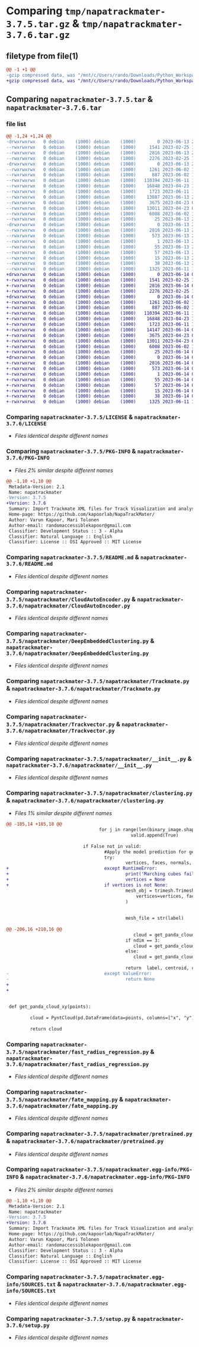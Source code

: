 # Comparing `tmp/napatrackmater-3.7.5.tar.gz` & `tmp/napatrackmater-3.7.6.tar.gz`

## filetype from file(1)

```diff
@@ -1 +1 @@
-gzip compressed data, was "/mnt/c/Users/rando/Downloads/Python_Workspace/NapaTrackMater/dist/.tmp-72j0zqev/napatrackmater-3.7.5.tar", last modified: Tue Jun 13 23:25:37 2023, max compression
+gzip compressed data, was "/mnt/c/Users/rando/Downloads/Python_Workspace/NapaTrackMater/dist/.tmp-y6wd6ylf/napatrackmater-3.7.6.tar", last modified: Wed Jun 14 05:04:29 2023, max compression
```

## Comparing `napatrackmater-3.7.5.tar` & `napatrackmater-3.7.6.tar`

### file list

```diff
@@ -1,24 +1,24 @@
-drwxrwxrwx   0 debian    (1000) debian    (1000)        0 2023-06-13 23:25:37.663338 napatrackmater-3.7.5/
--rwxrwxrwx   0 debian    (1000) debian    (1000)     1541 2023-02-25 13:00:46.000000 napatrackmater-3.7.5/LICENSE
--rwxrwxrwx   0 debian    (1000) debian    (1000)     2816 2023-06-13 23:25:37.659569 napatrackmater-3.7.5/PKG-INFO
--rwxrwxrwx   0 debian    (1000) debian    (1000)     2276 2023-02-25 13:36:08.000000 napatrackmater-3.7.5/README.md
-drwxrwxrwx   0 debian    (1000) debian    (1000)        0 2023-06-13 23:25:37.441091 napatrackmater-3.7.5/napatrackmater/
--rwxrwxrwx   0 debian    (1000) debian    (1000)     1261 2023-06-02 10:49:22.000000 napatrackmater-3.7.5/napatrackmater/CloudAutoEncoder.py
--rwxrwxrwx   0 debian    (1000) debian    (1000)      887 2023-06-02 10:42:27.000000 napatrackmater-3.7.5/napatrackmater/DeepEmbeddedClustering.py
--rwxrwxrwx   0 debian    (1000) debian    (1000)   110394 2023-06-11 19:02:37.000000 napatrackmater-3.7.5/napatrackmater/Trackmate.py
--rwxrwxrwx   0 debian    (1000) debian    (1000)    16848 2023-04-23 10:20:11.000000 napatrackmater-3.7.5/napatrackmater/Trackvector.py
--rwxrwxrwx   0 debian    (1000) debian    (1000)     1723 2023-06-11 17:28:48.000000 napatrackmater-3.7.5/napatrackmater/__init__.py
--rwxrwxrwx   0 debian    (1000) debian    (1000)    13887 2023-06-13 23:24:15.000000 napatrackmater-3.7.5/napatrackmater/clustering.py
--rwxrwxrwx   0 debian    (1000) debian    (1000)     3675 2023-04-23 07:54:27.000000 napatrackmater-3.7.5/napatrackmater/fast_radius_regression.py
--rwxrwxrwx   0 debian    (1000) debian    (1000)    13011 2023-04-23 09:37:34.000000 napatrackmater-3.7.5/napatrackmater/fate_mapping.py
--rwxrwxrwx   0 debian    (1000) debian    (1000)     6008 2023-06-02 10:44:48.000000 napatrackmater-3.7.5/napatrackmater/pretrained.py
--rwxrwxrwx   0 debian    (1000) debian    (1000)       25 2023-06-13 23:25:12.000000 napatrackmater-3.7.5/napatrackmater/version.py
-drwxrwxrwx   0 debian    (1000) debian    (1000)        0 2023-06-13 23:25:37.625799 napatrackmater-3.7.5/napatrackmater.egg-info/
--rwxrwxrwx   0 debian    (1000) debian    (1000)     2816 2023-06-13 23:25:36.000000 napatrackmater-3.7.5/napatrackmater.egg-info/PKG-INFO
--rwxrwxrwx   0 debian    (1000) debian    (1000)      573 2023-06-13 23:25:37.000000 napatrackmater-3.7.5/napatrackmater.egg-info/SOURCES.txt
--rwxrwxrwx   0 debian    (1000) debian    (1000)        1 2023-06-13 23:25:36.000000 napatrackmater-3.7.5/napatrackmater.egg-info/dependency_links.txt
--rwxrwxrwx   0 debian    (1000) debian    (1000)       55 2023-06-13 23:25:36.000000 napatrackmater-3.7.5/napatrackmater.egg-info/entry_points.txt
--rwxrwxrwx   0 debian    (1000) debian    (1000)       57 2023-06-13 23:25:36.000000 napatrackmater-3.7.5/napatrackmater.egg-info/requires.txt
--rwxrwxrwx   0 debian    (1000) debian    (1000)       15 2023-06-13 23:25:36.000000 napatrackmater-3.7.5/napatrackmater.egg-info/top_level.txt
--rwxrwxrwx   0 debian    (1000) debian    (1000)       38 2023-06-13 23:25:37.665863 napatrackmater-3.7.5/setup.cfg
--rwxrwxrwx   0 debian    (1000) debian    (1000)     1325 2023-06-11 13:21:48.000000 napatrackmater-3.7.5/setup.py
+drwxrwxrwx   0 debian    (1000) debian    (1000)        0 2023-06-14 05:04:29.867462 napatrackmater-3.7.6/
+-rwxrwxrwx   0 debian    (1000) debian    (1000)     1541 2023-02-25 13:00:46.000000 napatrackmater-3.7.6/LICENSE
+-rwxrwxrwx   0 debian    (1000) debian    (1000)     2816 2023-06-14 05:04:29.864200 napatrackmater-3.7.6/PKG-INFO
+-rwxrwxrwx   0 debian    (1000) debian    (1000)     2276 2023-02-25 13:36:08.000000 napatrackmater-3.7.6/README.md
+drwxrwxrwx   0 debian    (1000) debian    (1000)        0 2023-06-14 05:04:29.708628 napatrackmater-3.7.6/napatrackmater/
+-rwxrwxrwx   0 debian    (1000) debian    (1000)     1261 2023-06-02 10:49:22.000000 napatrackmater-3.7.6/napatrackmater/CloudAutoEncoder.py
+-rwxrwxrwx   0 debian    (1000) debian    (1000)      887 2023-06-02 10:42:27.000000 napatrackmater-3.7.6/napatrackmater/DeepEmbeddedClustering.py
+-rwxrwxrwx   0 debian    (1000) debian    (1000)   110394 2023-06-11 19:02:37.000000 napatrackmater-3.7.6/napatrackmater/Trackmate.py
+-rwxrwxrwx   0 debian    (1000) debian    (1000)    16848 2023-04-23 10:20:11.000000 napatrackmater-3.7.6/napatrackmater/Trackvector.py
+-rwxrwxrwx   0 debian    (1000) debian    (1000)     1723 2023-06-11 17:28:48.000000 napatrackmater-3.7.6/napatrackmater/__init__.py
+-rwxrwxrwx   0 debian    (1000) debian    (1000)    14147 2023-06-14 05:03:33.000000 napatrackmater-3.7.6/napatrackmater/clustering.py
+-rwxrwxrwx   0 debian    (1000) debian    (1000)     3675 2023-04-23 07:54:27.000000 napatrackmater-3.7.6/napatrackmater/fast_radius_regression.py
+-rwxrwxrwx   0 debian    (1000) debian    (1000)    13011 2023-04-23 09:37:34.000000 napatrackmater-3.7.6/napatrackmater/fate_mapping.py
+-rwxrwxrwx   0 debian    (1000) debian    (1000)     6008 2023-06-02 10:44:48.000000 napatrackmater-3.7.6/napatrackmater/pretrained.py
+-rwxrwxrwx   0 debian    (1000) debian    (1000)       25 2023-06-14 05:03:54.000000 napatrackmater-3.7.6/napatrackmater/version.py
+drwxrwxrwx   0 debian    (1000) debian    (1000)        0 2023-06-14 05:04:29.833882 napatrackmater-3.7.6/napatrackmater.egg-info/
+-rwxrwxrwx   0 debian    (1000) debian    (1000)     2816 2023-06-14 05:04:29.000000 napatrackmater-3.7.6/napatrackmater.egg-info/PKG-INFO
+-rwxrwxrwx   0 debian    (1000) debian    (1000)      573 2023-06-14 05:04:29.000000 napatrackmater-3.7.6/napatrackmater.egg-info/SOURCES.txt
+-rwxrwxrwx   0 debian    (1000) debian    (1000)        1 2023-06-14 05:04:29.000000 napatrackmater-3.7.6/napatrackmater.egg-info/dependency_links.txt
+-rwxrwxrwx   0 debian    (1000) debian    (1000)       55 2023-06-14 05:04:29.000000 napatrackmater-3.7.6/napatrackmater.egg-info/entry_points.txt
+-rwxrwxrwx   0 debian    (1000) debian    (1000)       57 2023-06-14 05:04:29.000000 napatrackmater-3.7.6/napatrackmater.egg-info/requires.txt
+-rwxrwxrwx   0 debian    (1000) debian    (1000)       15 2023-06-14 05:04:29.000000 napatrackmater-3.7.6/napatrackmater.egg-info/top_level.txt
+-rwxrwxrwx   0 debian    (1000) debian    (1000)       38 2023-06-14 05:04:29.868462 napatrackmater-3.7.6/setup.cfg
+-rwxrwxrwx   0 debian    (1000) debian    (1000)     1325 2023-06-11 13:21:48.000000 napatrackmater-3.7.6/setup.py
```

### Comparing `napatrackmater-3.7.5/LICENSE` & `napatrackmater-3.7.6/LICENSE`

 * *Files identical despite different names*

### Comparing `napatrackmater-3.7.5/PKG-INFO` & `napatrackmater-3.7.6/PKG-INFO`

 * *Files 2% similar despite different names*

```diff
@@ -1,10 +1,10 @@
 Metadata-Version: 2.1
 Name: napatrackmater
-Version: 3.7.5
+Version: 3.7.6
 Summary: Import Trackmate XML files for Track Visualization and analysis in Napari.
 Home-page: https://github.com/kapoorlab/NapaTrackMater/
 Author: Varun Kapoor, Mari Tolonen
 Author-email: randomaccessiblekapoor@gmail.com
 Classifier: Development Status :: 3 - Alpha
 Classifier: Natural Language :: English
 Classifier: License :: OSI Approved :: MIT License
```

### Comparing `napatrackmater-3.7.5/README.md` & `napatrackmater-3.7.6/README.md`

 * *Files identical despite different names*

### Comparing `napatrackmater-3.7.5/napatrackmater/CloudAutoEncoder.py` & `napatrackmater-3.7.6/napatrackmater/CloudAutoEncoder.py`

 * *Files identical despite different names*

### Comparing `napatrackmater-3.7.5/napatrackmater/DeepEmbeddedClustering.py` & `napatrackmater-3.7.6/napatrackmater/DeepEmbeddedClustering.py`

 * *Files identical despite different names*

### Comparing `napatrackmater-3.7.5/napatrackmater/Trackmate.py` & `napatrackmater-3.7.6/napatrackmater/Trackmate.py`

 * *Files identical despite different names*

### Comparing `napatrackmater-3.7.5/napatrackmater/Trackvector.py` & `napatrackmater-3.7.6/napatrackmater/Trackvector.py`

 * *Files identical despite different names*

### Comparing `napatrackmater-3.7.5/napatrackmater/__init__.py` & `napatrackmater-3.7.6/napatrackmater/__init__.py`

 * *Files identical despite different names*

### Comparing `napatrackmater-3.7.5/napatrackmater/clustering.py` & `napatrackmater-3.7.6/napatrackmater/clustering.py`

 * *Files 1% similar despite different names*

```diff
@@ -185,14 +185,18 @@
                                   for j in range(len(binary_image.shape)):
                                               valid.append(True)
                                                     
                             if False not in valid:
                                     #Apply the model prediction for getting clusters
                                     try:
                                             vertices, faces, normals, values = marching_cubes(binary_image)
+                                    except RuntimeError:
+                                            print('Marching cubes failed for label: ', label)
+                                            vertices = None
+                                    if vertices is not None:                
                                             mesh_obj = trimesh.Trimesh(
                                                 vertices=vertices, faces=faces, process=False
                                             )
                                         
 
                                             mesh_file = str(label) 
                                             
@@ -206,16 +210,16 @@
                                                cloud = get_panda_cloud_xy(points)
                                             if ndim == 3:
                                                cloud = get_panda_cloud_xyz(points)  
                                             else:
                                                cloud = get_panda_cloud_xyz(points)    
                                             
                                             return  label, centroid, cloud
-                                    except ValueError:
-                                            return None       
+                                    
+                                                
        
 
 def get_panda_cloud_xy(points):
         
         cloud = PyntCloud(pd.DataFrame(data=points, columns=["x", "y"]))
 
         return cloud
```

### Comparing `napatrackmater-3.7.5/napatrackmater/fast_radius_regression.py` & `napatrackmater-3.7.6/napatrackmater/fast_radius_regression.py`

 * *Files identical despite different names*

### Comparing `napatrackmater-3.7.5/napatrackmater/fate_mapping.py` & `napatrackmater-3.7.6/napatrackmater/fate_mapping.py`

 * *Files identical despite different names*

### Comparing `napatrackmater-3.7.5/napatrackmater/pretrained.py` & `napatrackmater-3.7.6/napatrackmater/pretrained.py`

 * *Files identical despite different names*

### Comparing `napatrackmater-3.7.5/napatrackmater.egg-info/PKG-INFO` & `napatrackmater-3.7.6/napatrackmater.egg-info/PKG-INFO`

 * *Files 2% similar despite different names*

```diff
@@ -1,10 +1,10 @@
 Metadata-Version: 2.1
 Name: napatrackmater
-Version: 3.7.5
+Version: 3.7.6
 Summary: Import Trackmate XML files for Track Visualization and analysis in Napari.
 Home-page: https://github.com/kapoorlab/NapaTrackMater/
 Author: Varun Kapoor, Mari Tolonen
 Author-email: randomaccessiblekapoor@gmail.com
 Classifier: Development Status :: 3 - Alpha
 Classifier: Natural Language :: English
 Classifier: License :: OSI Approved :: MIT License
```

### Comparing `napatrackmater-3.7.5/napatrackmater.egg-info/SOURCES.txt` & `napatrackmater-3.7.6/napatrackmater.egg-info/SOURCES.txt`

 * *Files identical despite different names*

### Comparing `napatrackmater-3.7.5/setup.py` & `napatrackmater-3.7.6/setup.py`

 * *Files identical despite different names*

